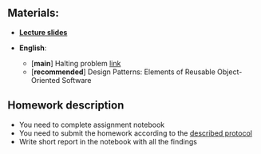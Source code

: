 ## Materials:
* [__Lecture slides__](https://github.com/Aelphy/ISC2019/tree/fall2019/week6/Lecture.pdf)


* __English__:
  * [__main__] Halting problem [link](https://www.geeksforgeeks.org/theory-of-computation-halting-problem/)
  * [__recommended__] Design Patterns: Elements of Reusable Object-Oriented Software


## Homework description
* You need to complete assignment notebook
* You need to submit the homework according to the [described protocol](https://github.com/Aelphy/ISC2019/wiki/Homeworks-and-grading-(ETHZ-and-UZH))
* Write short report in the notebook with all the findings

